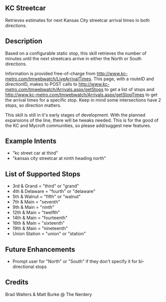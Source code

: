 ## KC Streetcar
Retrieves estimates for next Kansas City streetcar arrival times in both directions.

## Description 
Based on a configurable static stop, this skill retrieves the number of minutes until the next streetcars arrive in either the North or South directions. 

Information is provided free-of-charge from http://www.kc-metro.com/tmwebwatch/LiveArrivalTimes. This page, with a routeID and directionID, makes to POST calls to http://www.kc-metro.com/tmwebwatch/Arrivals.aspx/getStops to get a list of stops and http://www.kc-metro.com/tmwebwatch/Arrivals.aspx/getStopTimes to get the arrival times for a specific stop. Keep in mind some intersections have 2 stops, so direction matters.

This skill is still in it's early stages of development. With the planned expansions of the line, there will be tweaks needed. This is for the good of the KC and Mycroft communities, so please add/suggest new features.

## Example Intents
* "kc street car at third" 
* "kansas city streetcar at ninth heading north"

## List of Supported Stops
* 3rd & Grand = "third" or "grand"
* 4th & Delaware = "fourth" or "delaware"
* 5th & Walnut = "fifth" or "walnut"
* 7th & Main = "seventh"
* 9th & Main = "ninth"
* 12th & Main = "twelfth"
* 14th & Main = "fourteenth"
* 16th & Main = "sixteenth"
* 19th & Main = "nineteenth"
* Union Station = "union" or "station"

## Future Enhancements
* Prompt user for "North" or "South" if they don't specify it for bi-directional stops

## Credits 
Brad Walters & Matt Burke @ The Nerdery